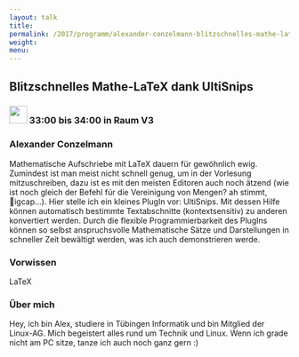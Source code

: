 ```yaml
---
layout: talk
title:
permalink: /2017/programm/alexander-conzelmann-blitzschnelles-mathe-latex-dank-ultisnips/
weight:
menu:
---
```

## Blitzschnelles Mathe-LaTeX dank UltiSnips

### <img height = "32" src="../../../images/lightning.svg"> 33:00 bis 34:00 in Raum V3

### Alexander Conzelmann

Mathematische Aufschriebe mit LaTeX dauern für gewöhnlich ewig. Zumindest ist man meist nicht schnell genug, um in der Vorlesung mitzuschreiben, dazu ist es mit den meisten Editoren auch noch ätzend (wie ist noch gleich der Befehl für die Vereinigung von Mengen? ah stimmt, igcap...). Hier stelle ich ein kleines PlugIn vor: UltiSnips. Mit dessen Hilfe können automatisch bestimmte Textabschnitte (kontextsensitiv) zu anderen konvertiert werden. Durch die flexible Programmierbarkeit des PlugIns können so selbst anspruchsvolle Mathematische Sätze und Darstellungen in schneller Zeit bewältigt werden, was ich auch demonstrieren werde. 

### Vorwissen

LaTeX

### Über mich

Hey, ich bin Alex, studiere in Tübingen Informatik und bin Mitglied der Linux-AG. Mich begeistert alles rund um Technik und Linux. Wenn ich grade nicht am PC sitze, tanze ich auch noch ganz gern :)

